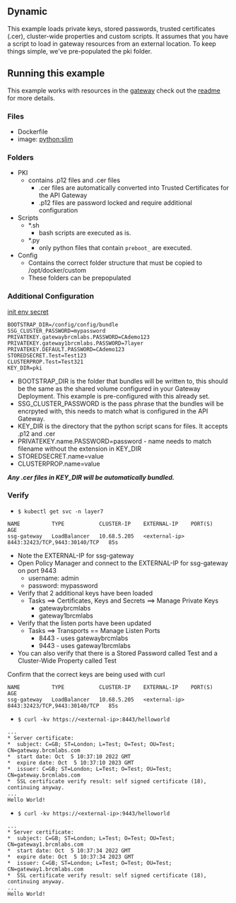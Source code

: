 ## Dynamic
This example loads private keys, stored passwords, trusted certificates (.cer), cluster-wide properties and custom scripts. It assumes that you have a script to load in gateway resources from an external location. To keep things simple, we've pre-populated the pki folder.

## Running this example
This example works with resources in the [gateway](../../gateway/) check out the [readme](../../readme.md) for more details.

### Files
- Dockerfile
 - image: [python:slim](https://hub.docker.com/layers/library/python/slim/images/sha256-dd5373185c7a15f37665b9dc97c981e65f2ba8d2dca02f6cfd680d803756e6b9?context=explore)

### Folders
- PKI
  - contains .p12 files and .cer files
    - .cer files are automatically converted into Trusted Certificates for the API Gateway
    - .p12 files are password locked and require additional configuration
- Scripts
  - *.sh
    - bash scripts are executed as is.
  - *.py
    - only python files that contain ```preboot_``` are executed.
- Config
  - Contains the correct folder structure that must be copied to /opt/docker/custom
  - These folders can be prepopulated

### Additional Configuration

[init env secret](../../gateway/init.env)
```
BOOTSTRAP_DIR=/config/config/bundle
SSG_CLUSTER_PASSWORD=mypassword
PRIVATEKEY.gatewaybrcmlabs.PASSWORD=CAdemo123
PRIVATEKEY.gateway1brcmlabs.PASSWORD=7layer
PRIVATEKEY.DEFAULT.PASSWORD=CAdemo123
STOREDSECRET.Test=Test123
CLUSTERPROP.Test=Test321
KEY_DIR=pki
```

- BOOTSTRAP_DIR is the folder that bundles will be written to, this should be the same as the shared volume configured in your Gateway Deployment. This example is pre-configured with this already set.
- SSG_CLUSTER_PASSWORD is the pass phrase that the bundles will be encrpyted with, this needs to match what is configured in the API Gateway.
- KEY_DIR is the directory that the python script scans for files. It accepts .p12 and .cer
- PRIVATEKEY.name.PASSWORD=password - name needs to match filename without the extension in KEY_DIR
- STOREDSECRET.name=value
- CLUSTERPROP.name=value

***Any .cer files in KEY_DIR will be automatically bundled.***

### Verify

- ```$ kubectl get svc -n layer7```

``` 
NAME          TYPE           CLUSTER-IP    EXTERNAL-IP    PORT(S)                         AGE
ssg-gateway   LoadBalancer   10.68.5.205   <external-ip>   8443:32423/TCP,9443:30140/TCP   85s
```

- Note the EXTERNAL-IP for ssg-gateway
- Open Policy Manager and connect to the EXTERNAL-IP for ssg-gateway on port 9443
  - username: admin
  - password: mypassword
- Verify that 2 additional keys have been loaded
  - Tasks ==> Certificates, Keys and Secrets ==> Manage Private Keys
    - gatewaybrcmlabs
    - gateway1brcmlabs
- Verify that the listen ports have been updated
  - Tasks ==> Transports == Manage Listen Ports
    - 8443 - uses gatewaybrcmlabs
    - 9443 - uses gateway1brcmlabs
- You can also verify that there is a Stored Password called Test and a Cluster-Wide Property called Test

Confirm that the correct keys are being used with curl

``` 
NAME          TYPE           CLUSTER-IP    EXTERNAL-IP    PORT(S)                         AGE
ssg-gateway   LoadBalancer   10.68.5.205   <external-ip>   8443:32423/TCP,9443:30140/TCP   85s
```

- ```$ curl -kv https://<external-ip>:8443/helloworld```

```
...
* Server certificate:
*  subject: C=GB; ST=London; L=Test; O=Test; OU=Test; CN=gateway.brcmlabs.com
*  start date: Oct  5 10:37:10 2022 GMT
*  expire date: Oct  5 10:37:10 2023 GMT
*  issuer: C=GB; ST=London; L=Test; O=Test; OU=Test; CN=gateway.brcmlabs.com
*  SSL certificate verify result: self signed certificate (18), continuing anyway.
...
Hello World!
```

- ```$ curl -kv https://<external-ip>:9443/helloworld```
```
...
* Server certificate:
*  subject: C=GB; ST=London; L=Test; O=Test; OU=Test; CN=gateway1.brcmlabs.com
*  start date: Oct  5 10:37:34 2022 GMT
*  expire date: Oct  5 10:37:34 2023 GMT
*  issuer: C=GB; ST=London; L=Test; O=Test; OU=Test; CN=gateway1.brcmlabs.com
*  SSL certificate verify result: self signed certificate (18), continuing anyway.
...
Hello World!
```